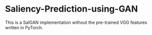 # Saliency-Prediction-using-GAN
This is a SalGAN implementation without the pre-trained VGG features written in PyTorch. 
